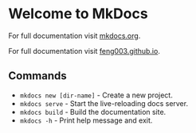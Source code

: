 # Welcome to MkDocs

For full documentation visit [mkdocs.org](https://www.mkdocs.org).

For full documentation visit [feng003.github.io](https://feng003.github.io).

## Commands

* `mkdocs new [dir-name]` - Create a new project.
* `mkdocs serve` - Start the live-reloading docs server.
* `mkdocs build` - Build the documentation site.
* `mkdocs -h` - Print help message and exit.